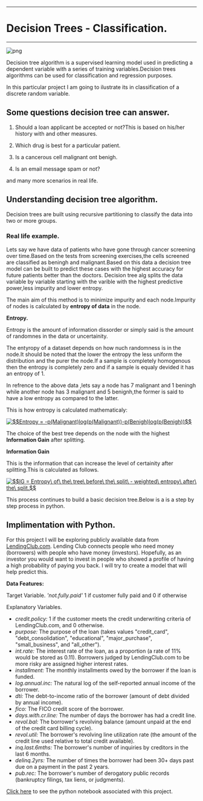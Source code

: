 ____

# Decision Trees - Classification.
____

![png]('download.png')

Decision tree algorithm is a supervised learning model used in predicting a dependent variable with a series of training variables.Decision trees algorithms can be used for classification and regression purposes.

In this particular project I am going to ilustrate its in classification of a discrete random variable.

## Some questions decision tree can answer.

1. Should a loan applicant be accepted or not?This is based on his/her history with and other measures.

1. Which drug is best for a particular patient.

1. Is a cancerous cell malignant ont benigh.

1. Is an email message spam or not?

and many more scenarios in real life.


## Understanding decision tree algorithm.

Decision trees are built using recursive partitioning to classify the data into two or more groups.

### Real life example.

Lets say we have data of patients who have gone through cancer screening over time.Based on the tests from screening exercises,the cells screened are classified as beningh and malignant.Based on this data a decision tree model can be built to predict these cases with the highest accuracy for future patients better than the doctors.
Decision tree alg splits the data variable by variable starting with the varible with the highest predictive power,less impurity and lower entropy.

The main aim of this method is to minimize impurity and each node.Impurity of nodes is calculated by **entropy of data** in the node.

**Entropy.**

Entropy is the amount of information dissorder or simply said is the amount of randomnes in the data or uncertainity.

The entyropy of a dataset depends on how nuch randomness is in the node.It should be noted that the lower the entropy the less uniform the distribution and the purer the node.If a sample is completely homogenous then the entropy is completely zero and if a sample is equaly devided it has an entropy of 1.

In refrence to the above data ,lets say a node has 7 malignant and 1 beningh while another node has 3 malignant and 5 benignh,the former is said to have a low entropy as compared to the latter.

This is how entropy is calculated mathematicaly:

<a href="https://www.codecogs.com/eqnedit.php?latex=$$Entropy&space;=&space;-p(Malignant)log(p(Malignant))-p(Benigh)log(p(Benigh))$$" target="_blank"><img src="https://latex.codecogs.com/gif.latex?$$Entropy&space;=&space;-p(Malignant)log(p(Malignant))-p(Benigh)log(p(Benigh))$$" title="$$Entropy = -p(Malignant)log(p(Malignant))-p(Benigh)log(p(Benigh))$$" /></a>


The choice of the best tree depends on the node with the highest **Information Gain** after splitting.

**Information Gain**

This is the information that can increase the level of certainity after splitting.This is calculated as follows.

<a href="https://www.codecogs.com/eqnedit.php?latex=$$IG&space;=&space;Entropy\&space;of\&space;the\&space;tree\&space;before\&space;the\&space;split\&space;-&space;weighted\&space;entropy\&space;after\&space;the\&space;split.$$" target="_blank"><img src="https://latex.codecogs.com/gif.latex?$$IG&space;=&space;Entropy\&space;of\&space;the\&space;tree\&space;before\&space;the\&space;split\&space;-&space;weighted\&space;entropy\&space;after\&space;the\&space;split.$$" title="$$IG = Entropy\ of\ the\ tree\ before\ the\ split\ - weighted\ entropy\ after\ the\ split.$$" /></a>

This process continues to build a basic decision tree.Below is a is a step by step process in python.
## Implimentation with Python.

For this project I will be exploring publicly available data from [LendingClub.com](www.lendingclub.com). Lending Club connects people who need money (borrowers) with people who have money (investors). Hopefully, as an investor you would want to invest in people who showed a profile of having a high probability of paying you back. I will try to create a model that will help predict this.


**Data Features:**

Target Variable.
_'not.fully.paid'_ 1 if customer fully paid and 0 if otherwise

Explanatory Variables.

* _credit.policy:_ 1 if the customer meets the credit underwriting criteria of LendingClub.com, and 0 otherwise.
* _purpose:_ The purpose of the loan (takes values "credit_card", "debt_consolidation", "educational", "major_purchase", "small_business", and "all_other").
* _int.rate:_ The interest rate of the loan, as a proportion (a rate of 11% would be stored as 0.11). Borrowers judged by LendingClub.com to be more risky are assigned higher interest rates.
* _installment:_ The monthly installments owed by the borrower if the loan is funded.
* _log.annual.inc:_ The natural log of the self-reported annual income of the borrower.
* _dti:_ The debt-to-income ratio of the borrower (amount of debt divided by annual income).
* _fico:_ The FICO credit score of the borrower.
* _days.with.cr.line:_ The number of days the borrower has had a credit line.
* _revol.bal:_ The borrower's revolving balance (amount unpaid at the end of the credit card billing cycle).
* _revol.util:_ The borrower's revolving line utilization rate (the amount of the credit line used relative to total credit available).
* _inq.last.6mths:_ The borrower's number of inquiries by creditors in the last 6 months.
* _delinq.2yrs:_ The number of times the borrower had been 30+ days past due on a payment in the past 2 years.
* _pub.rec:_ The borrower's number of derogatory public records (bankruptcy filings, tax liens, or judgments).

[Click here](https://github.com/GeorgeOduor/decisiontrees/blob/master/DECISION%20TREES%20WITH%20PYTHON.md) to see the python notebook associated with this project.

